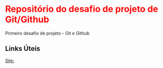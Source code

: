 # <font color="red">Repositório do desafio de projeto de Git/Github</font>
Primeiro desafio de projeto - Git e Github

## Links Úteis
[Site:](https://www.markdownguide.org/)
